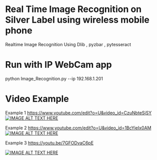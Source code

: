 # Real Time Image Recognition on Silver Label using wireless mobile phone
Realtime Image Recognition Using Dlib , pyzbar , pytesseract

# Run with IP WebCam app
python Image_Recognition.py --ip 192.168.1.201


# Video Example

Example 1 https://www.youtube.com/edit?o=U&video_id=CzuNbteSjSY
[![IMAGE ALT TEXT HERE](https://img.youtube.com/vi/CzuNbteSjSY/0.jpg)](https://www.youtube.com/watch?v=CzuNbteSjSY)

Example 2 https://www.youtube.com/edit?o=U&video_id=1BcYieIx0AM
[![IMAGE ALT TEXT HERE](https://img.youtube.com/vi/1BcYieIx0AM/0.jpg)](https://www.youtube.com/watch?v=1BcYieIx0AM)

Example 3 https://youtu.be/7GFODvaC6pE

[![IMAGE ALT TEXT HERE](https://img.youtube.com/vi/7GFODvaC6pE/0.jpg)](https://www.youtube.com/watch?v=7GFODvaC6pE)
